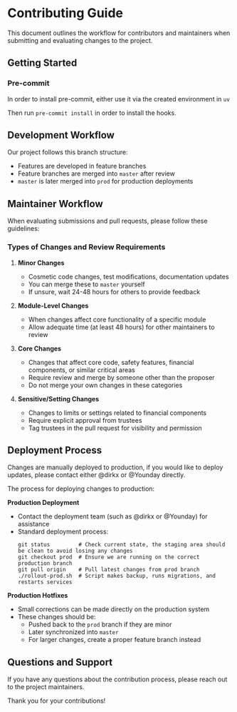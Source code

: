 # Contributing Guide

This document outlines the workflow for contributors and maintainers when submitting and evaluating changes to the project.

## Getting Started

### Pre-commit

In order to install pre-commit, either use it via the created environment in `uv`

Then run `pre-commit install` in order to install the hooks.

## Development Workflow

Our project follows this branch structure:

- Features are developed in feature branches
- Feature branches are merged into `master` after review
- `master` is later merged into `prod` for production deployments

## Maintainer Workflow

When evaluating submissions and pull requests, please follow these guidelines:

### Types of Changes and Review Requirements

1. **Minor Changes**
   - Cosmetic code changes, test modifications, documentation updates
   - You can merge these to `master` yourself
   - If unsure, wait 24-48 hours for others to provide feedback

2. **Module-Level Changes**
   - When changes affect core functionality of a specific module
   - Allow adequate time (at least 48 hours) for other maintainers to review

3. **Core Changes**
   - Changes that affect core code, safety features, financial components, or similar critical areas
   - Require review and merge by someone other than the proposer
   - Do not merge your own changes in these categories

4. **Sensitive/Setting Changes**
   - Changes to limits or settings related to financial components
   - Require explicit approval from trustees
   - Tag trustees in the pull request for visibility and permission

## Deployment Process

Changes are manually deployed to production, if you would like to deploy updates, please contact either @dirkx or @Younday directly.

The process for deploying changes to production:

**Production Deployment**
   - Contact the deployment team (such as @dirkx or @Younday) for assistance
   - Standard deployment process:
     ```
     git status         # Check current state, the staging area should be clean to avoid losing any changes
     git checkout prod  # Ensure we are running on the correct production branch
     git pull origin    # Pull latest changes from prod branch
     ./rollout-prod.sh  # Script makes backup, runs migrations, and restarts services
     ```

**Production Hotfixes**
   - Small corrections can be made directly on the production system
   - These changes should be:
     - Pushed back to the `prod` branch if they are minor
     - Later synchronized into `master`
     - For larger changes, create a proper feature branch instead


## Questions and Support

If you have any questions about the contribution process, please reach out to the project maintainers.

Thank you for your contributions!
